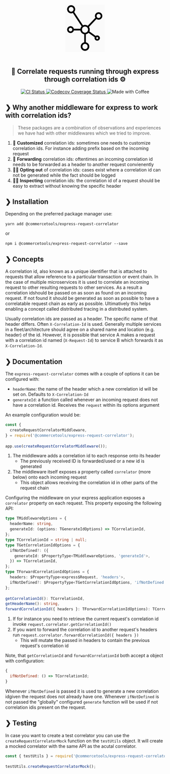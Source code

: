 <p align="center">
  <img alt="Logo" height="150" src="https://raw.githubusercontent.com/commercetools/express-request-correlator/master/logo.png" /><br /><br />
</p>

<h2 align="center">🧷 Correlate requests running through express through correlation ids ⚙️</h2>

<p align="center">
  <a href="https://github.com/commercetools/express-request-correlator/actions">
    <img alt="CI Status" src="https://github.com/commercetools/express-request-correlator/workflows/express-request-correlator/badge.svg
">
  </a>
  <a href="https://codecov.io/gh/commercetools/express-request-correlator">
    <img alt="Codecov Coverage Status" src="https://img.shields.io/codecov/c/github/commercetools/express-request-correlator.svg?style=flat-square">
  </a>
  <img alt="Made with Coffee" src="https://img.shields.io/badge/made%20with-%E2%98%95%EF%B8%8F%20coffee-yellow.svg">
</p>

## ❯ Why another middleware for express to work with correlation ids?

> These packages are a combination of observations and experiences we have had with other middlewares which we tried to improve.

1. 🎨 **Customized** correlation ids: sometimes one needs to customize correlation ids. For instance adding prefix based on the incoming request
2. 🍕 **Forwarding** correlation ids: oftentimes an incoming correlation id needs to be forwarded as a header to another request convienently
3. 🏄🏻 **Opting out** of correlation ids: cases exist where a correlation id can not be generated while the fact should be logged
4. 👌🏼 **Inspecting** correlation ids: the correlation id of a request should be easy to extract without knowing the specific header

## ❯ Installation

Depending on the preferred package manager use:

`yarn add @commercetools/express-request-correlator`

or

`npm i @commercetools/express-request-correlator --save`

## ❯ Concepts

A correlation id, also known as a unique identifier that is attached to requests that allow reference to a particular transaction or event chain. In the case of multiple microservices it is used to correlate an incoming request to other resulting requests to other services. As a result a correlation idshould be passed on as soon as found on an incoming request. If not found it should be generated as soon as possible to have a correlatable request chain as early as possible. Ultimatively this helps enabling a concept called distributed tracing in a distributed system.

Usually correlation ids are passed as a header. The specific name of that header differs. Often `X-Correlation-Id` is used. Generally multiple services in a fleet/architecture should agree on a shared name and location (e.g. header) of the id. However, it is possible that service A makes a request with a correlation id named (`X-Request-Id`) to service B which forwards it as `X-Correlation-Id`.

## ❯ Documentation

The `express-request-correlator` comes with a couple of options it can be configured with:

- `headerName`: the name of the header which a new correlation id will be set on. Defaults to `X-Correlation-Id`
- `generateId`: a function called whenever an incoming request does not have a correlation id. Receives the `request` within its options argument

An example configuration would be:

```js
const {
  createRequestCorrelatorMiddleware,
} = require('@commercetools/express-request-correlator');

app.use(createRequestCorrelatorMiddleware());
```

1. The middleware adds a correlation id to each response onto its header
   - The previously received ID is forwarded/used or a new id is generated
2. The middleware itself exposes a property called `correlator` (more below) onto each incoming request
   - This object allows receiving the correlation id in other parts of the request chain

Configuring the middleware on your express application exposes a `correlator` property on each request. This property exposing the following API:

```ts
type TMiddlewareOptions = {
  headerName: string,
  generateId: (options: TGenerateIdOptions) => TCorrelationId,
};
type TCorrelationId = string | null;
type TGetCorrelationIdOptions = {
  ifNotDefined?: ({
    generateId: $PropertyType<TMiddlewareOptions, 'generateId'>,
  }) => TCorrelationId,
};
type TForwardCorrelationIdOptions = {
  headers: $PropertyType<express$Request, 'headers'>,
  ifNotDefined?: $PropertyType<TGetCorrelationIdOptions, 'ifNotDefined'>,
};

getCorrelationId(): TCorrelationId,
getHeaderName(): string,
forwardCorrelationId({ headers }: TForwardCorrelationIdOptions): TCorrelationId
```

1. If for instance you need to retrieve the current request's correlation id invoke `request.correlator.getCorrelationId()`
2. If you want to forward the correlation id to another request's headers run `request.correlator.forwardCorrelationId({ headers })`
   - This will mutate the passed in headers to contain the previous request's correlation id

Note, that `getCorrelationId` and `forwardCorrelationId` both accept a object with configuration:

```js
{
  ifNotDefined: () => TCorrelationId;
}
```

Whenever `ifNotDefined` is passed it is used to generate a new correlation idgiven the request does not already have one. Whenever `ifNotDefined` is not passed the "globally" configured `generate` function will be used if not correlation idis present on the request.

## ❯ Testing

In case you want to create a test correlator you can use the `createRequestCorrelatorMock` function on the `testUtils` object. It will create a mocked correlator with the same API as the acutal correlator.

```js
const { testUtils } = require('@commercetools/express-request-correlator');

testUtils.createRequestCorrelatorMock();
```
